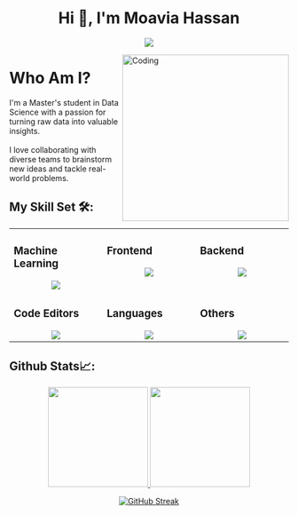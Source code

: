<h1 align="center">Hi 👋, I'm Moavia Hassan</h1>
<p align="center">
  <img src="https://readme-typing-svg.demolab.com/?lines=Data Science Enthusiast;Learning AI;IT - Professional;%20Loves%20to%20Learn%20New%20Things&font=Fira%20Code&center=true&width=440&height=45&color=#bfcfde&vCenter=true&size=22&pause=1000">
</p>
<img align="right" alt="Coding" width="300" border-radius=50  src="https://cdn.dribbble.com/users/1162077/screenshots/3848914/programmer.gif">


<h1>Who Am I?</h1> 
I'm a Master's student in Data Science with a passion for <br>turning raw data into valuable insights.
<br><br>
I love collaborating with diverse teams to brainstorm <br>  new ideas and tackle real-world problems.


##  My Skill Set 🛠️:

<table><tr><td valign="top" width="25%">
  
### Machine Learning
<a href="https://github.com/Moavia-Hassan/">
<div align="center">
       <img src="https://skillicons.dev/icons?i=tensorflow,scikitlearn,opencv,numpy,pandas,matplotlib,pil,&perline=4" /> 
</div>
</a>
</td><td valign="top" width="25%">

### Frontend  
<a href="https://github.com/Moavia-Hassan/">
<div align="center">  
       <img src="https://skillicons.dev/icons?i=html,css,&perline=4" />   <!--   bootstrap,materialui,tailwind,js,react,nextjs,jquery,antdesign -->
</div>
</a>
 </td><td valign="top" width="25%">
        
### Backend
<a href="https://github.com/Moavia-Hassan/">
<div align="center">
       <img src="https://skillicons.dev/icons?i=mysql,mongodb&perline=4" /> <!--   firebase,nodejs,express -->
</div>
</a>

</td>
</tr>
<tr><td valign="top" width="25%">

### Code Editors  
<a href="https://github.com/Moavia-Hassan/">
<div align="center">  
       <img src="https://skillicons.dev/icons?i=vscode,pycharm,&perline=4" /> 
</div>
</a>
</td><td valign="top" width="25%">
    
###  Languages
<a href="https://github.com/arhamansari11/">
<div align="center"> 
    <img src="https://skillicons.dev/icons?i=python,cpp,&perline=4" /> 
</div>
</a>
</td><td valign="top" width="25%">

### Others 
<a href="https://github.com/Moavia-Hassan/">
<div align="center">  
       <img src="https://skillicons.dev/icons?i=git,github,figma,discord&perline=4" /> 
</div>
</a>
 </td> 
</tr>
</table>


##  Github Stats📈:

<p align="center">
    <a href="https://github.com/Moavia-Hassan">
        <img height="180em" src="https://github-readme-stats-git-masterrstaa-rickstaa.vercel.app/api?username=Moavia-Hassan&show_icons=true&theme=nightowl&include_all_commits=true&count_private=true&hide_border=true"/>
        <img height="180em" src="https://github-readme-stats-eight-theta.vercel.app/api/top-langs/?username=Moavia-Hassan&langs_count=12&layout=compact&langs_count=8&theme=nightowl&include_all_commits=true&count_private=true&hide_border=true" />
    </a>
</p>


 <p align="center">
   <a href="https://git.io/streak-stats"><img src="https://streak-stats.demolab.com?user=Moavia-Hassan&theme=dark&short_numbers=true" alt="GitHub Streak" /></a>  
 </p>
